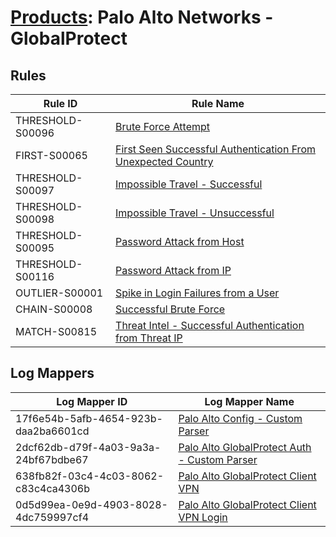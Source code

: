 # [Products](README.md): Palo Alto Networks - GlobalProtect

## Rules

|Rule ID|Rule Name|
|----|----|
|THRESHOLD-S00096|[Brute Force Attempt](../rules/THRESHOLD-S00096.md)|
|FIRST-S00065|[First Seen Successful Authentication From Unexpected Country](../rules/FIRST-S00065.md)|
|THRESHOLD-S00097|[Impossible Travel - Successful](../rules/THRESHOLD-S00097.md)|
|THRESHOLD-S00098|[Impossible Travel - Unsuccessful](../rules/THRESHOLD-S00098.md)|
|THRESHOLD-S00095|[Password Attack from Host](../rules/THRESHOLD-S00095.md)|
|THRESHOLD-S00116|[Password Attack from IP](../rules/THRESHOLD-S00116.md)|
|OUTLIER-S00001|[Spike in Login Failures from a User](../rules/OUTLIER-S00001.md)|
|CHAIN-S00008|[Successful Brute Force](../rules/CHAIN-S00008.md)|
|MATCH-S00815|[Threat Intel - Successful Authentication from Threat IP](../rules/MATCH-S00815.md)|


## Log Mappers

|Log Mapper ID|Log Mapper Name|
|----|----|
|17f6e54b-5afb-4654-923b-daa2ba6601cd|[Palo Alto Config - Custom Parser](../mappings/17f6e54b-5afb-4654-923b-daa2ba6601cd.md)|
|2dcf62db-d79f-4a03-9a3a-24bf67bdbe67|[Palo Alto GlobalProtect Auth - Custom Parser](../mappings/2dcf62db-d79f-4a03-9a3a-24bf67bdbe67.md)|
|638fb82f-03c4-4c03-8062-c83c4ca4306b|[Palo Alto GlobalProtect Client VPN](../mappings/638fb82f-03c4-4c03-8062-c83c4ca4306b.md)|
|0d5d99ea-0e9d-4903-8028-4dc759997cf4|[Palo Alto GlobalProtect Client VPN Login](../mappings/0d5d99ea-0e9d-4903-8028-4dc759997cf4.md)|


